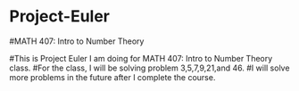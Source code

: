 # Project-Euler
#MATH 407: Intro to Number Theory

#This is Project Euler I am doing for MATH 407: Intro to Number Theory class.
#For the class, I will be solving problem 3,5,7,9,21,and 46.
#I will solve more problems in the future after I complete the course.
